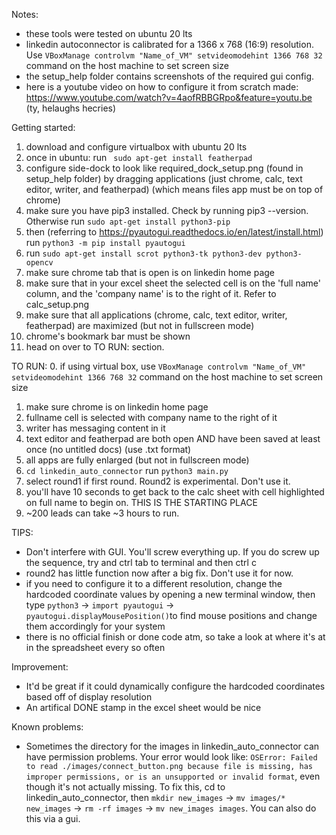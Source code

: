 Notes:
- these tools were tested on ubuntu 20 lts
- linkedin autoconnector is calibrated for a 1366 x 768 (16:9) resolution. Use ```VBoxManage controlvm "Name_of_VM" setvideomodehint 1366 768 32``` command on the host machine to set screen size
- the setup_help folder contains screenshots of the required gui config.
- here is a youtube video on how to configure it from scratch made: https://www.youtube.com/watch?v=4aofRBBGRpo&feature=youtu.be (ty, helaughs hecries)

Getting started:
1. download and configure virtualbox with ubuntu 20 lts
2. once in ubuntu: run ``` sudo apt-get install featherpad```
3. configure side-dock to look like required_dock_setup.png (found in setup_help folder) by dragging applications (just chrome, calc, text editor, writer, and featherpad) (which means files app must be on top of chrome)
4. make sure you have pip3 installed. Check by running pip3 --version. Otherwise run ```sudo apt-get install python3-pip```
5. then (referring to https://pyautogui.readthedocs.io/en/latest/install.html) run ```python3 -m pip install pyautogui```
6. run ```sudo apt-get install scrot python3-tk python3-dev python3-opencv```
7. make sure chrome tab that is open is on linkedin home page
8. make sure that in your excel sheet the selected cell is on the 'full name' column, and the 'company name' is to the right of it. Refer to calc_setup.png
9. make sure that all applications (chrome, calc, text editor, writer, featherpad) are maximized (but not in fullscreen mode)
10. chrome's bookmark bar must be shown
11. head on over to TO RUN: section.

TO RUN:
0. if using virtual box, use ```VBoxManage controlvm "Name_of_VM" setvideomodehint 1366 768 32``` command on the host machine to set screen size
1. make sure chrome is on linkedin home page
2. fullname cell is selected with company name to the right of it
3. writer has messaging content in it
4. text editor and featherpad are both open AND have been saved at least once (no untitled docs) (use .txt format)
5. all apps are fully enlarged (but not in fullscreen mode)
6. ```cd linkedin_auto_connector``` run ```python3 main.py```
7. select round1 if first round. Round2 is experimental. Don't use it.
8. you'll have 10 seconds to get back to the calc sheet with cell highlighted on full name to begin on. THIS IS THE STARTING PLACE
9. ~200 leads can take ~3 hours to run. 

TIPS:
- Don't interfere with GUI. You'll screw everything up. If you do screw up the sequence, try and ctrl tab to terminal and then ctrl c
- round2 has little function now after a big fix. Don't use it for now. 
- if you need to configure it to a different resolution, change the hardcoded coordinate values by opening a new terminal window, then type ```python3``` -> ```import pyautogui``` -> ```pyautogui.displayMousePosition()```to find mouse positions and change them accordingly for your system
- there is no official finish or done code atm, so take a look at where it's at in the spreadsheet every so often

Improvement:
- It'd be great if it could dynamically configure the hardcoded coordinates based off of display resolution
- An artifical DONE stamp in the excel sheet would be nice


Known problems:
- Sometimes the directory for the images in linkedin_auto_connector can have permission problems. Your error would look like: ```OSError: Failed to read ./images/connect_button.png because file is missing, has improper permissions, or is an unsupported or invalid format```, even though it's not actually missing. To fix this, cd to linkedin_auto_connector, then ```mkdir new_images``` -> ```mv images/* new_images``` -> ```rm -rf images``` -> ```mv new_images images```. You can also do this via a gui.

